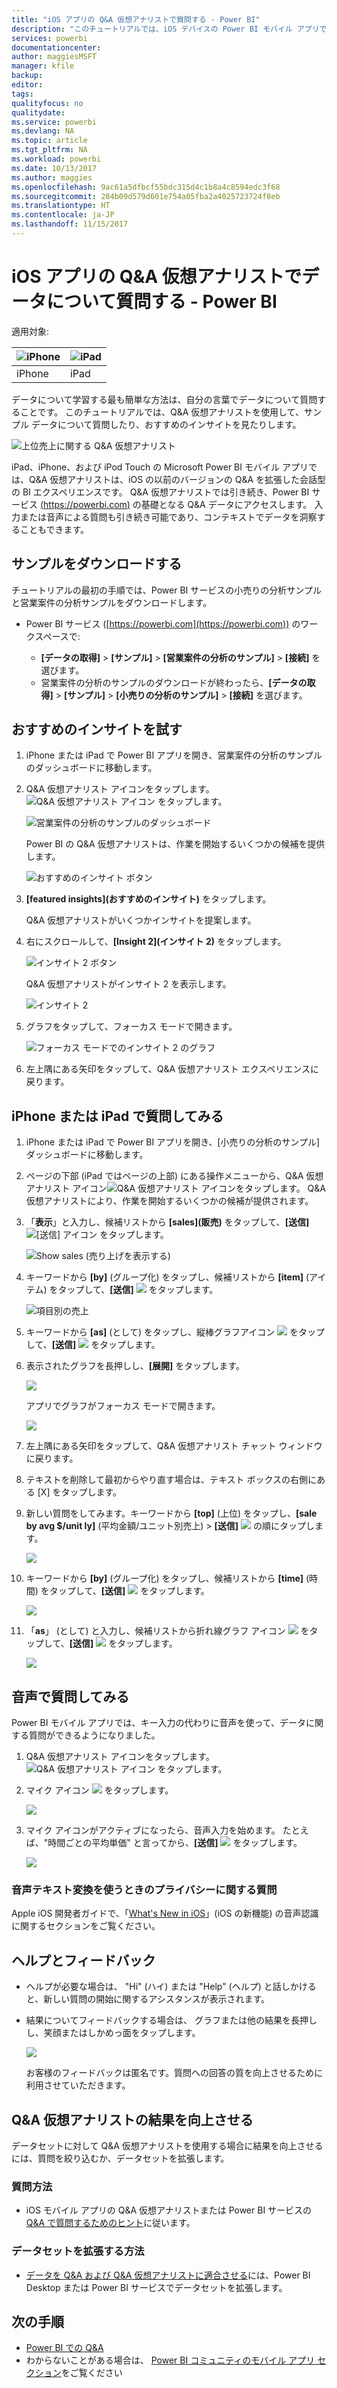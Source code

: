 ```yaml
---
title: "iOS アプリの Q&A 仮想アナリストで質問する - Power BI"
description: "このチュートリアルでは、iOS デバイスの Power BI モバイル アプリで Q&A 仮想アナリストを使用して、自分の言葉でこのサンプル データについて質問してみます。"
services: powerbi
documentationcenter: 
author: maggiesMSFT
manager: kfile
backup: 
editor: 
tags: 
qualityfocus: no
qualitydate: 
ms.service: powerbi
ms.devlang: NA
ms.topic: article
ms.tgt_pltfrm: NA
ms.workload: powerbi
ms.date: 10/13/2017
ms.author: maggies
ms.openlocfilehash: 9ac61a5dfbcf55bdc315d4c1b8a4c8594edc3f68
ms.sourcegitcommit: 284b09d579d601e754a05fba2a4025723724f8eb
ms.translationtype: HT
ms.contentlocale: ja-JP
ms.lasthandoff: 11/15/2017
---
```

# <a name="ask-questions-about-your-data-with-the-qa-virtual-analyst-in-ios-apps---power-bi"></a>iOS アプリの Q&A 仮想アナリストでデータについて質問する - Power BI
適用対象:

| ![iPhone](media/mobile-apps-ios-qna/iphone-logo-50-px.png) | ![iPad](media/mobile-apps-ios-qna/ipad-logo-50-px.png) |
|:--- |:--- |
| iPhone |iPad |

データについて学習する最も簡単な方法は、自分の言葉でデータについて質問することです。 このチュートリアルでは、Q&A 仮想アナリストを使用して、サンプル データについて質問したり、おすすめのインサイトを見たりします。 

![上位売上に関する Q&A 仮想アナリスト](media/mobile-apps-ios-qna/power-bi-ios-q-n-a-top-sale-intro.png)

iPad、iPhone、および iPod Touch の Microsoft Power BI モバイル アプリでは、Q&A 仮想アナリストは、iOS の以前のバージョンの Q&A を拡張した会話型の BI エクスペリエンスです。 Q&A 仮想アナリストでは引き続き、Power BI サービス [(https://powerbi.com)](https://powerbi.com) の基礎となる Q&A データにアクセスします。 入力または音声による質問も引き続き可能であり、コンテキストでデータを洞察することもできます。 

## <a name="download-the-samples"></a>サンプルをダウンロードする
チュートリアルの最初の手順では、Power BI サービスの小売りの分析サンプルと営業案件の分析サンプルをダウンロードします。

* Power BI サービス ([https://powerbi.com](https://powerbi.com)) のワークスペースで:
  
  * **[データの取得]** > **[サンプル]** > **[営業案件の分析のサンプル]** > **[接続]** を選びます。
  * 営業案件の分析のサンプルのダウンロードが終わったら、**[データの取得]** > **[サンプル]** > **[小売りの分析のサンプル]** > **[接続]** を選びます。

## <a name="try-featured-insights"></a>おすすめのインサイトを試す
1. iPhone または iPad で Power BI アプリを開き、営業案件の分析のサンプルのダッシュボードに移動します。
2. Q&A 仮想アナリスト アイコンをタップします。 ![Q&A 仮想アナリスト アイコン](media/mobile-apps-ios-qna/power-bi-ios-q-n-a-icon.png) をタップします。
   
     ![営業案件の分析のサンプルのダッシュボード](media/mobile-apps-ios-qna/power-bi-ios-qna-opportunity-analysis.png)
   
     Power BI の Q&A 仮想アナリストは、作業を開始するいくつかの候補を提供します。
   
     ![おすすめのインサイト ボタン](media/mobile-apps-ios-qna/power-bi-ios-qna-suggest-insights.png)
3. **[featured insights]\(おすすめのインサイト\)** をタップします。
   
     Q&A 仮想アナリストがいくつかインサイトを提案します。
4. 右にスクロールして、**[Insight 2]\(インサイト 2\)** をタップします。
   
    ![インサイト 2 ボタン](media/mobile-apps-ios-qna/power-bi-ios-qna-suggest-insight-2.png)
   
     Q&A 仮想アナリストがインサイト 2 を表示します。
   
    ![インサイト 2](media/mobile-apps-ios-qna/power-bi-ios-qna-show-insight-2.png)
5. グラフをタップして、フォーカス モードで開きます。
   
    ![フォーカス モードでのインサイト 2 のグラフ](media/mobile-apps-ios-qna/power-bi-ios-qna-open-insight-2.png)
6. 左上隅にある矢印をタップして、Q&A 仮想アナリスト エクスペリエンスに戻ります。

## <a name="try-asking-questions-on-your-iphone-or-ipad"></a>iPhone または iPad で質問してみる
1. iPhone または iPad で Power BI アプリを開き、[小売りの分析のサンプル] ダッシュボードに移動します。
2. ページの下部 (iPad ではページの上部) にある操作メニューから、Q&A 仮想アナリスト アイコン![Q&A 仮想アナリスト アイコン](media/mobile-apps-ios-qna/power-bi-ios-q-n-a-icon.png)をタップします。
     Q&A 仮想アナリストにより、作業を開始するいくつかの候補が提供されます。
3. 「**表示**」と入力し、候補リストから **[sales]\(販売\)** をタップして、**[送信]** ![[送信] アイコン](media/mobile-apps-ios-qna/power-bi-ios-qna-send-icon.png) をタップします。
   
    ![Show sales (売り上げを表示する)](media/mobile-apps-ios-qna/power-bi-ios-q-n-a-show-sales.png)
4. キーワードから **[by]** (グループ化) をタップし、候補リストから **[item]** (アイテム) をタップして、**[送信]** ![](media/mobile-apps-ios-qna/power-bi-ios-qna-send-icon.png) をタップします。
   
    ![項目別の売上](media/mobile-apps-ios-qna/power-bi-ios-q-n-a-sale-by-item.png)
5. キーワードから **[as]** (として) をタップし、縦棒グラフアイコン ![](media/mobile-apps-ios-qna/power-bi-ios-q-n-a-column-chart-icon.png) をタップして、**[送信]** ![](media/mobile-apps-ios-qna/power-bi-ios-qna-send-icon.png) をタップします。
6. 表示されたグラフを長押しし、**[展開]** をタップします。
   
    ![](media/mobile-apps-ios-qna/power-bi-ios-q-n-a-tap-expand-feedback.png)
   
    アプリでグラフがフォーカス モードで開きます。
   
    ![](media/mobile-apps-ios-qna/power-bi-ios-q-n-a-expanded-chart.png)
7. 左上隅にある矢印をタップして、Q&A 仮想アナリスト チャット ウィンドウに戻ります。
8. テキストを削除して最初からやり直す場合は、テキスト ボックスの右側にある [X] をタップします。
9. 新しい質問をしてみます。キーワードから **[top]** (上位) をタップし、**[sale by avg $/unit ly]** (平均金額/ユニット別売上) > **[送信]** ![](media/mobile-apps-ios-qna/power-bi-ios-qna-send-icon.png) の順にタップします。
   
    ![](media/mobile-apps-ios-qna/power-bi-ios-q-n-a-top-sale-2.png)
10. キーワードから **[by]** (グループ化) をタップし、候補リストから **[time]** (時間) をタップして、**[送信]** ![](media/mobile-apps-ios-qna/power-bi-ios-qna-send-icon.png) をタップします。
    
     ![](media/mobile-apps-ios-qna/power-bi-ios-q-n-a-top-sale-by-time.png)
11. 「**as**」 (として) と入力し、候補リストから折れ線グラフ アイコン ![](media/mobile-apps-ios-qna/power-bi-ios-q-n-a-line-chart-icon.png) をタップして、**[送信]** ![](media/mobile-apps-ios-qna/power-bi-ios-qna-send-icon.png) をタップします。
    
    ![](media/mobile-apps-ios-qna/power-bi-ios-q-n-a-top-sale-as-line.png)

## <a name="try-saying-your-questions"></a>音声で質問してみる
Power BI モバイル アプリでは、キー入力の代わりに音声を使って、データに関する質問ができるようになりました。

1. Q&A 仮想アナリスト アイコンをタップします。 ![Q&A 仮想アナリスト アイコン](media/mobile-apps-ios-qna/power-bi-ios-q-n-a-icon.png) をタップします。
2. マイク アイコン ![](media/mobile-apps-ios-qna/power-bi-ios-qna-mic-icon.png) をタップします。

    ![](media/mobile-apps-ios-qna/power-bi-ios-qna-mic-on.png)

1. マイク アイコンがアクティブになったら、音声入力を始めます。 たとえば、"時間ごとの平均単価" と言ってから、**[送信]** ![](media/mobile-apps-ios-qna/power-bi-ios-qna-send-icon.png) をタップします。
   
    ![](media/mobile-apps-ios-qna/power-bi-ios-qna-speech-complete.png)

### <a name="questions-about-privacy-when-using-speech-to-text"></a>音声テキスト変換を使うときのプライバシーに関する質問
Apple iOS 開発者ガイドで、「[What's New in iOS](https://go.microsoft.com/fwlink/?linkid=845624)」(iOS の新機能) の音声認識に関するセクションをご覧ください。

## <a name="help-and-feedback"></a>ヘルプとフィードバック
* ヘルプが必要な場合は、 "Hi" (ハイ) または "Help" (ヘルプ) と話しかけると、新しい質問の開始に関するアシスタンスが表示されます。
* 結果についてフィードバックする場合は、 グラフまたは他の結果を長押しし、笑顔またはしかめっ面をタップします。
  
    ![](media/mobile-apps-ios-qna/power-bi-ios-q-n-a-tap-feedback.png)
  
    お客様のフィードバックは匿名です。質問への回答の質を向上させるために利用させていただきます。

## <a name="enhance-your-qa-virtual-analyst-results"></a>Q&A 仮想アナリストの結果を向上させる
データセットに対して Q&A 仮想アナリストを使用する場合に結果を向上させるには、質問を絞り込むか、データセットを拡張します。

### <a name="how-to-ask-questions"></a>質問方法
* iOS モバイル アプリの Q&A 仮想アナリストまたは Power BI サービスの [Q&A で質問するためのヒント](service-q-and-a-tips.md)に従います。

### <a name="how-to-enhance-the-dataset"></a>データセットを拡張する方法
* [データを Q&A および Q&A 仮想アナリストに適合させる](service-prepare-data-for-q-and-a.md)には、Power BI Desktop または Power BI サービスでデータセットを拡張します。

## <a name="next-steps"></a>次の手順
* [Power BI での Q&A](service-q-and-a.md)
* わからないことがある場合は、 [Power BI コミュニティのモバイル アプリ セクション](https://go.microsoft.com/fwlink/?linkid=839277)をご覧ください

